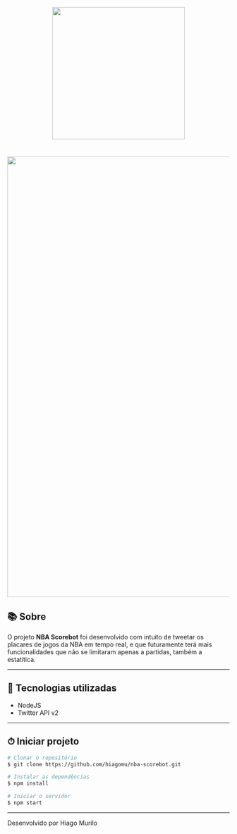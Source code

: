 <p align="center">
  <img width= '300' src="./public/logo-readme.png">
</p>
<h1 align="center">
    <img width= 1000' src="./public/home-screen.png">
</h1>

## 📚 Sobre 

O projeto **NBA Scorebot** foi desenvolvido com intuito de tweetar os placares de jogos da NBA em tempo real, e que futuramente terá mais funcionalidades que não se limitaram apenas a partidas, também a estatítica.

---


## 🚀 Tecnologias utilizadas

- NodeJS
- Twitter API v2

---

## ⏱ Iniciar projeto 

```bash
# Clonar o repositório
$ git clone https://github.com/hiagomu/nba-scorebot.git

# Instalar as dependências
$ npm install

# Iniciar o servidor
$ npm start

```
---
Desenvolvido por Hiago Murilo
